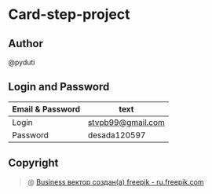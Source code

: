 # Card-step-project

## Author
 @pyduti

## Login and Password

| Email & Password | text |
| ---------------- | ---- |
| Login | stvpb99@gmail.com |
| Password | desada120597 |

## Copyright
> @ <a href="https://ru.freepik.com/vectors/business">Business вектор создан(а) freepik - ru.freepik.com</a>